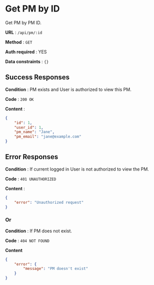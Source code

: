 # Get PM by ID

Get PM by PM ID.

**URL** : `/api/pm/:id`

**Method** : `GET`

**Auth required** : YES

**Data constraints** : `{}`

## Success Responses

**Condition** : PM exists and User is authorized to view this PM.

**Code** : `200 OK`

**Content** : 

```json
{
    "id": 1,
    "user_id": 1,
    "pm_name": "Jane",
    "pm_email": "jane@example.com"
}
```

## Error Responses

**Condition** : If current logged in User is not authorized to view the PM.

**Code** : `401 UNAUTHORIZED`

**Content** : 

```json
{
    "error": "Unauthorized request"
}
```

### Or

**Condition** : If PM does not exist.

**Code** : `404 NOT FOUND`

**Content**

```json
{
    "error": {
        "message": "PM doesn't exist"
    }
}
```
